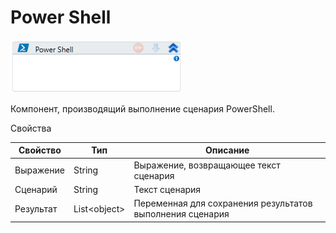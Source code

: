 # Power Shell

![](<../../../.gitbook/assets/image (233).png>)

Компонент, производящий выполнение сценария PowerShell.

Свойства

| Свойство  | Тип           | Описание                                                  |
| --------- | ------------- | --------------------------------------------------------- |
| Выражение | String        | Выражение, возвращающее текст сценария                    |
| Сценарий  | String        | Текст сценария                                            |
| Результат | List\<object> | Переменная для сохранения результатов выполнения сценария |

